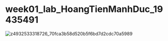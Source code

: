 # week01_lab_HoangTienManhDuc_19435491
![z4932533318726_70fca3b58d520b5f6bd7d2cdc70a5989](https://github.com/hoangtienmanhduc/fe_doantotnghiep/assets/99623646/d9e2a71c-13ab-4a2c-b762-88d37ffd2a24)

